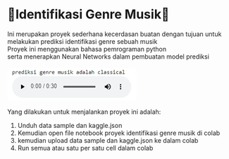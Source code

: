 # 🎵Identifikasi Genre Musik🎵
Ini merupakan proyek sederhana kecerdasan buatan dengan tujuan untuk melakukan prediksi identifikasi genre sebuah musik<br>
Proyek ini menggunakan bahasa pemrograman python<br>
serta menerapkan Neural Networks dalam pembuatan model prediksi<br><br>
![hasil_prediksi](https://github.com/yehezkielermanto/Identifikasi_Genre_Musik/blob/main/ss_project.png?raw=true)
<br>

Yang dilakukan untuk menjalankan proyek ini adalah:<br>
1. Unduh data sample dan kaggle.json
2. Kemudian open file notebook proyek identifikasi genre musik di colab
3. kemudian upload data sample dan kaggle.json ke dalam colab
4. Run semua atau satu per satu cell dalam colab
